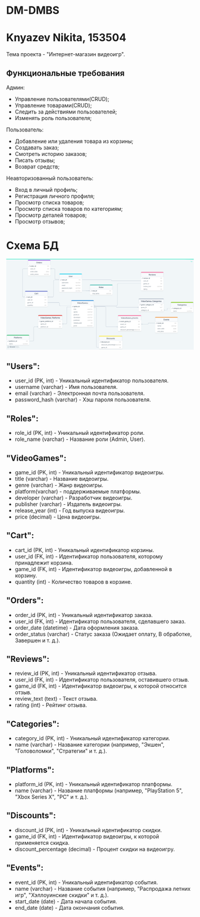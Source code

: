 # DM-DMBS
# Knyazev Nikita, 153504
Тема проекта - "Интернет-магазин видеоигр".
## Функциональные требования
Админ:
* Управление пользователями(CRUD);
* Управление товарами(CRUD);
* Следить за действиями пользователей;
* Изменять роль пользователя;

Пользователь:
* Добавление или удаления товара из корзины;
* Создавать заказ;
* Смотреть историю заказов;
* Писать отзывы;
* Возврат средств;

Неавторизованный пользователь:
* Вход в личный профиль;
* Регистрация личного профиля;
* Просмотр списка товаров;
* Просмотр списка товаров по категориям;
* Просмотр деталей товаров;
* Просмотр отзывов;

# Схема БД
![Схема БД](drawSQL-lab-export-2023-10-03.png)

## "Users":
* user_id (PK, int) - Уникальный идентификатор пользователя.
* username (varchar) - Имя пользователя.
* email (varchar) - Электронная почта пользователя.
* password_hash (varchar) - Хэш пароля пользователя.
  
## "Roles":
* role_id (PK, int) - Уникальный идентификатор роли.
* role_name (varchar) - Название роли (Admin, User).

## "VideoGames":
* game_id (PK, int) - Уникальный идентификатор видеоигры.
* title (varchar) - Название видеоигры.
* genre (varchar) - Жанр видеоигры.
* platform(varchar) - поддерживаемые платформы.
* developer (varchar) - Разработчик видеоигры.
* publisher (varchar) - Издатель видеоигры.
* release_year (int) - Год выпуска видеоигры.
* price (decimal) - Цена видеоигры.

## "Cart":
* cart_id (PK, int) - Уникальный идентификатор корзины.
* user_id (FK, int) - Идентификатор пользователя, которому принадлежит корзина.
* game_id (FK, int) - Идентификатор видеоигры, добавленной в корзину.
* quantity (int) - Количество товаров в корзине.

## "Orders":
* order_id (PK, int) - Уникальный идентификатор заказа.
* user_id (FK, int) - Идентификатор пользователя, сделавшего заказ.
* order_date (datetime) - Дата оформления заказа.
* order_status (varchar) - Статус заказа (Ожидает оплату, В обработке, Завершен и т. д.).

## "Reviews":
* review_id (PK, int) - Уникальный идентификатор отзыва.
* user_id (FK, int) - Идентификатор пользователя, оставившего отзыв.
* game_id (FK, int) - Идентификатор видеоигры, к которой относится отзыв.
* review_text (text) - Текст отзыва.
* rating (int) - Рейтинг отзыва.

## "Categories":
* category_id (PK, int) - Уникальный идентификатор категории.
* name (varchar) - Название категории (например, "Экшен", "Головоломки", "Стратегии" и т. д.).

## "Platforms":
* platform_id (PK, int) - Уникальный идентификатор платформы.
* name (varchar) - Название платформы (например, "PlayStation 5", "Xbox Series X", "PC" и т. д.).

## "Discounts":
* discount_id (PK, int) - Уникальный идентификатор скидки.
* game_id (FK, int) - Идентификатор видеоигры, к которой применяется скидка.
* discount_percentage (decimal) - Процент скидки на видеоигру.

## "Events":
* event_id (PK, int) - Уникальный идентификатор события.
* name (varchar) - Название события (например, "Распродажа летних игр", "Хэллоуинские скидки" и т. д.).
* start_date (date) - Дата начала события.
* end_date (date) - Дата окончания события.

